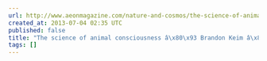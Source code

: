 ```yaml
---
url: http://www.aeonmagazine.com/nature-and-cosmos/the-science-of-animal-consciousness/
created_at: 2013-07-04 02:35 UTC
published: false
title: "The science of animal consciousness â\x80\x93 Brandon Keim â\x80\x93 Aeon"
tags: []
---
```



